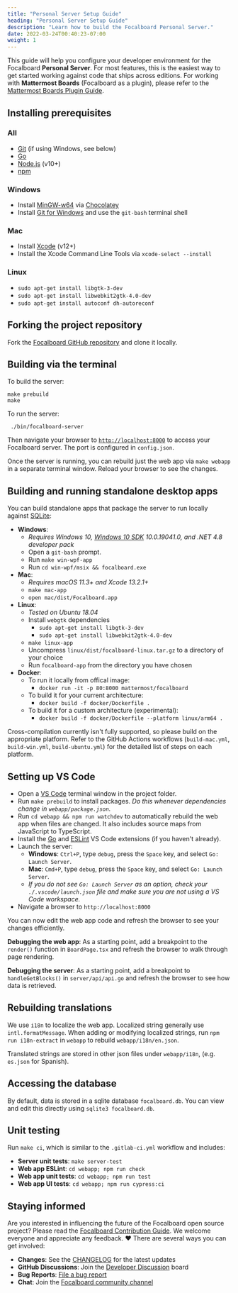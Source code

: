 ```yaml
---
title: "Personal Server Setup Guide"
heading: "Personal Server Setup Guide"
description: "Learn how to build the Focalboard Personal Server."
date: 2022-03-24T00:40:23-07:00
weight: 1
---
```


This guide will help you configure your developer environment for the Focalboard **Personal Server**. For most features, this is the easiest way to get started working against code that ships across editions. For working with **Mattermost Boards** (Focalboard as a plugin), please refer to the [Mattermost Boards Plugin Guide](../mattermost-boards-setup-guide/).

## Installing prerequisites
### All
* [Git](https://git-scm.com/book/en/v2/Getting-Started-Installing-Git) (if using Windows, see below)
* [Go](https://golang.org/doc/install)
* [Node.js](https://nodejs.org/en/download/) (v10+)
* [npm](https://www.npmjs.com/get-npm)

### Windows
* Install [MinGW-w64](https://chocolatey.org/packages/mingw) via [Chocolatey](https://chocolatey.org/)
* Install [Git for Windows](https://gitforwindows.org/) and use the `git-bash` terminal shell

### Mac
* Install [Xcode](https://apps.apple.com/us/app/xcode/id497799835?mt=12) (v12+)
* Install the Xcode Command Line Tools via `xcode-select --install`

### Linux
* `sudo apt-get install libgtk-3-dev`
* `sudo apt-get install libwebkit2gtk-4.0-dev`
* `sudo apt-get install autoconf dh-autoreconf`

## Forking the project repository

Fork the [Focalboard GitHub repository](https://github.com/mattermost/focalboard) and clone it locally.

## Building via the terminal

To build the server:

```
make prebuild
make
```

To run the server:

```
 ./bin/focalboard-server
```

Then navigate your browser to [`http://localhost:8000`](http://localhost:8000) to access your Focalboard server. The port is configured in `config.json`.

Once the server is running, you can rebuild just the web app via `make webapp` in a separate terminal window. Reload your browser to see the changes.

## Building and running standalone desktop apps

You can build standalone apps that package the server to run locally against [SQLite](https://www.sqlite.org/index.html):

* **Windows**:
    * *Requires Windows 10, [Windows 10 SDK](https://developer.microsoft.com/en-us/windows/downloads/sdk-archive/) 10.0.19041.0, and .NET 4.8 developer pack*
    * Open a `git-bash` prompt.
    * Run `make win-wpf-app`
    * Run `cd win-wpf/msix && focalboard.exe`
* **Mac**:
    * *Requires macOS 11.3+ and Xcode 13.2.1+*
    * `make mac-app`
    * `open mac/dist/Focalboard.app`
* **Linux**:
    * *Tested on Ubuntu 18.04*
    * Install `webgtk` dependencies
        * `sudo apt-get install libgtk-3-dev`
        * `sudo apt-get install libwebkit2gtk-4.0-dev`
    * `make linux-app`
    * Uncompress `linux/dist/focalboard-linux.tar.gz` to a directory of your choice
    * Run `focalboard-app` from the directory you have chosen
* **Docker**:
    * To run it locally from offical image:
        * `docker run -it -p 80:8000 mattermost/focalboard`
    * To build it for your current architecture:
        * `docker build -f docker/Dockerfile .`
    * To build it for a custom architecture (experimental):
        * `docker build -f docker/Dockerfile --platform linux/arm64 .`

Cross-compilation currently isn't fully supported, so please build on the appropriate platform. Refer to the GitHub Actions workflows (`build-mac.yml`, `build-win.yml`, `build-ubuntu.yml`) for the detailed list of steps on each platform.

## Setting up VS Code

* Open a [VS Code](https://code.visualstudio.com/) terminal window in the project folder.
* Run `make prebuild` to install packages. *Do this whenever dependencies change in `webapp/package.json`.*
* Run `cd webapp && npm run watchdev` to automatically rebuild the web app when files are changed. It also includes source maps from JavaScript to TypeScript.
* Install the [Go](https://marketplace.visualstudio.com/items?itemName=golang.Go) and [ESLint](https://marketplace.visualstudio.com/items?itemName=dbaeumer.vscode-eslint) VS Code extensions (if you haven't already).
* Launch the server:
    * **Windows**: `Ctrl+P`, type `debug`, press the `Space` key, and select `Go: Launch Server`.
    * **Mac**: `Cmd+P`, type `debug`, press the `Space` key, and select `Go: Launch Server`.
    * *If you do not see `Go: Launch Server` as an option, check your `./.vscode/launch.json` file and make sure you are not using a VS Code workspace.*
* Navigate a browser to `http://localhost:8000`

You can now edit the web app code and refresh the browser to see your changes efficiently.

**Debugging the web app**: As a starting point, add a breakpoint to the `render()` function in `BoardPage.tsx` and refresh the browser to walk through page rendering.

**Debugging the server**: As a starting point, add a breakpoint to `handleGetBlocks()` in `server/api/api.go` and refresh the browser to see how data is retrieved.

## Rebuilding translations

We use `i18n` to localize the web app. Localized string generally use `intl.formatMessage`. When adding or modifying localized strings, run `npm run i18n-extract` in `webapp` to rebuild `webapp/i18n/en.json`.

Translated strings are stored in other json files under `webapp/i18n`, (e.g. `es.json` for Spanish).

## Accessing the database

By default, data is stored in a sqlite database `focalboard.db`. You can view and edit this directly using `sqlite3 focalboard.db`.

## Unit testing

Run `make ci`, which is similar to the `.gitlab-ci.yml` workflow and includes:

* **Server unit tests**: `make server-test`
* **Web app ESLint**: `cd webapp; npm run check`
* **Web app unit tests**: `cd webapp; npm run test`
* **Web app UI tests**: `cd webapp; npm run cypress:ci`

## Staying informed

Are you interested in influencing the future of the Focalboard open source project? Please read the [Focalboard Contribution Guide](../). We welcome everyone and appreciate any feedback. ❤️ There are several ways you can get involved:

* **Changes**: See the [CHANGELOG](https://github.com/mattermost/focalboard/blob/main/CHANGELOG.md) for the latest updates
* **GitHub Discussions**: Join the [Developer Discussion](https://github.com/mattermost/focalboard/discussions) board
* **Bug Reports**: [File a bug report](https://github.com/mattermost/focalboard/issues/new?assignees=&labels=bug&template=bug_report.md&title=)
* **Chat**: Join the [Focalboard community channel](https://community.mattermost.com/core/channels/focalboard)
